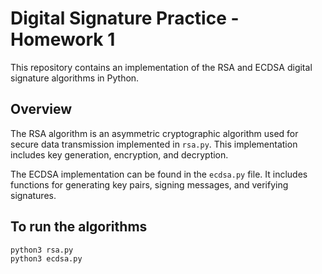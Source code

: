 # Digital Signature Practice - Homework 1

This repository contains an implementation of the RSA and ECDSA digital signature algorithms in Python.

## Overview
The RSA algorithm is an asymmetric cryptographic algorithm used for secure data transmission implemented in `rsa.py`. This implementation includes key generation, encryption, and decryption.

The ECDSA implementation can be found in the `ecdsa.py` file. It includes functions for generating key pairs, signing messages, and verifying signatures.

## To run the algorithms
```bash
python3 rsa.py
python3 ecdsa.py
```